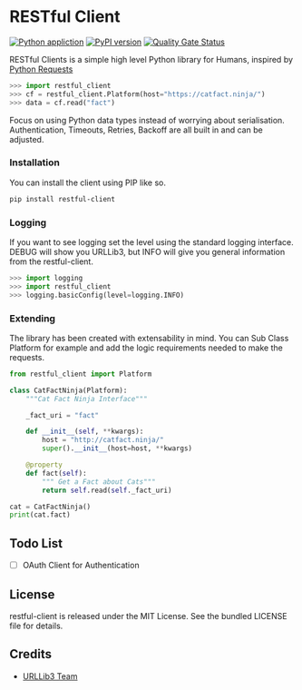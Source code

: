 # RESTful Client
[![Python appliction](https://github.com/johnbrandborg/restful-client/workflows/Python%20application/badge.svg)](https://github.com/johnbrandborg/restful-client/actions?query=workflow%3A%22Python+application%22)
[![PyPI version](https://badge.fury.io/py/restful-client.svg)](https://pypi.org/project/restful-client/)
[![Quality Gate Status](https://sonarcloud.io/api/project_badges/measure?project=johnbrandborg_restful-client&metric=alert_status)](https://sonarcloud.io/summary/new_code?id=johnbrandborg_restful-client)

RESTful Clients is a simple high level Python library for Humans, inspired by [Python Requests](https://requests.readthedocs.io/en/latest/)

```python
>>> import restful_client
>>> cf = restful_client.Platform(host="https://catfact.ninja/")
>>> data = cf.read("fact")
```

Focus on using Python data types instead of worrying about serialisation.
Authentication, Timeouts, Retries, Backoff are all built in and can be adjusted.

### Installation

You can install the client using PIP like so.

```bash
pip install restful-client
```

### Logging

If you want to see logging set the level using the standard logging interface.
DEBUG will show you URLLib3, but INFO will give you general information from
the restful-client.

``` python
>>> import logging
>>> import restful_client
>>> logging.basicConfig(level=logging.INFO)
```

### Extending

The library has been created with extensability in mind.  You can Sub Class Platform
for example and add the logic requirements needed to make the requests.

```python
from restful_client import Platform

class CatFactNinja(Platform):
    """Cat Fact Ninja Interface"""

    _fact_uri = "fact"

    def __init__(self, **kwargs):
        host = "http://catfact.ninja/"
        super().__init__(host=host, **kwargs)

    @property
    def fact(self):
        """ Get a Fact about Cats"""
        return self.read(self._fact_uri)

cat = CatFactNinja()
print(cat.fact)
```

## Todo List
- [ ] OAuth Client for Authentication

## License
restful-client is released under the MIT License. See the bundled LICENSE file for details.

## Credits
* [URLLib3 Team](https://github.com/urllib3)
